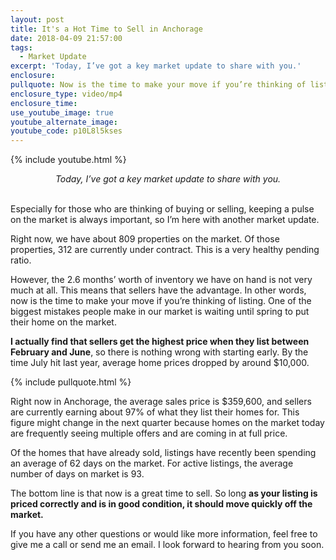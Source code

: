 ```yaml
---
layout: post
title: It's a Hot Time to Sell in Anchorage
date: 2018-04-09 21:57:00
tags:
  - Market Update
excerpt: 'Today, I’ve got a key market update to share with you.'
enclosure:
pullquote: Now is the time to make your move if you’re thinking of listing.
enclosure_type: video/mp4
enclosure_time:
use_youtube_image: true
youtube_alternate_image:
youtube_code: p10L8l5kses
---
```


{% include youtube.html %}

<center><em>Today, I&rsquo;ve got a key market update to share with you.</em></center>

<center>&nbsp;</center>

Especially for those who are thinking of buying or selling, keeping a pulse on the market is always important, so I’m here with another market update.

Right now, we have about 809 properties on the market. Of those properties, 312 are currently under contract. This is a very healthy pending ratio.

However, the 2.6 months’ worth of inventory we have on hand is not very much at all. This means that sellers have the advantage. In other words, now is the time to make your move if you’re thinking of listing. One of the biggest mistakes people make in our market is waiting until spring to put their home on the market.

**I actually find that sellers get the highest price when they list between February and June**, so there is nothing wrong with starting early. By the time July hit last year, average home prices dropped by around $10,000.

{% include pullquote.html %}

Right now in Anchorage, the average sales price is $359,600, and sellers are currently earning about 97% of what they list their homes for. This figure might change in the next quarter because homes on the market today are frequently seeing multiple offers and are coming in at full price.

Of the homes that have already sold, listings have recently been spending an average of 62 days on the market. For active listings, the average number of days on market is 93.

The bottom line is that now is a great time to sell. So long **as your listing is priced correctly and is in good condition, it should move quickly off the market.**

If you have any other questions or would like more information, feel free to give me a call or send me an email. I look forward to hearing from you soon.